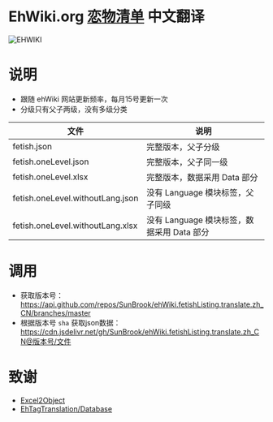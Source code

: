 # EhWiki.org  [恋物清单](https://ehwiki.org/wiki/Fetish_Listing)  中文翻译



![EHWIKI](https://ehwiki.org/twiglobe.png)



# 说明

- 跟随 ehWiki 网站更新频率，每月15号更新一次
- 分级只有父子两级，没有多级分类

| 文件                             | 说明                                       |
| -------------------------------- | ------------------------------------------ |
| fetish.json                      | 完整版本，父子分级                         |
| fetish.oneLevel.json             | 完整版本，父子同一级                       |
| fetish.oneLevel.xlsx             | 完整版本，数据采用 Data 部分               |
| fetish.oneLevel.withoutLang.json | 没有 Language 模块标签，父子同级           |
| fetish.oneLevel.withoutLang.xlsx | 没有 Language 模块标签，数据采用 Data 部分 |





# 调用

- 获取版本号：https://api.github.com/repos/SunBrook/ehWiki.fetishListing.translate.zh_CN/branches/master
- 根据版本号 `sha` 获取json数据：https://cdn.jsdelivr.net/gh/SunBrook/ehWiki.fetishListing.translate.zh_CN@版本号/文件





# 致谢

- [Excel2Object](https://github.com/chsword/Excel2Object/)
- [EhTagTranslation/Database](https://github.com/EhTagTranslation/Database)